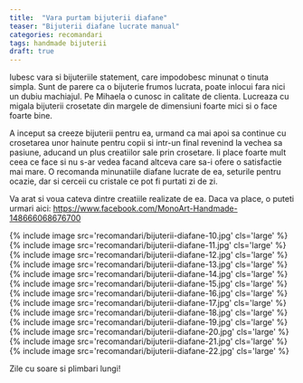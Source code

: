 ```yaml
---
title:  "Vara purtam bijuterii diafane"
teaser: "Bijuterii diafane lucrate manual"
categories: recomandari
tags: handmade bijuterii
draft: true
---
```

Iubesc vara si bijuteriile statement, care impodobesc minunat o tinuta simpla. Sunt de parere ca o bijuterie frumos lucrata, poate inlocui fara nici un dubiu machiajul.
Pe Mihaela o cunosc in calitate de clienta. Lucreaza cu migala bijuterii crosetate din margele de dimensiuni foarte mici si o face foarte bine.

A inceput sa creeze bijuterii pentru ea, urmand ca mai apoi sa continue cu crosetarea unor hainute pentru copii si intr-un final revenind la vechea sa pasiune, aducand un plus creatiilor sale prin crosetare.
Ii place foarte mult ceea ce face si nu s-ar vedea facand altceva care sa-i ofere o satisfactie mai mare.
O recomanda minunatiile diafane lucrate de ea, seturile pentru ocazie, dar si cerceii cu cristale ce pot fi purtati zi de zi.

Va arat si voua cateva dintre creatiile realizate de ea. Daca va place, o puteti urmari aici: https://www.facebook.com/MonoArt-Handmade-148666068676700

{% include image src='recomandari/bijuterii-diafane-10.jpg' cls='large' %}
{% include image src='recomandari/bijuterii-diafane-11.jpg' cls='large' %}
{% include image src='recomandari/bijuterii-diafane-12.jpg' cls='large' %}
{% include image src='recomandari/bijuterii-diafane-13.jpg' cls='large' %}
{% include image src='recomandari/bijuterii-diafane-14.jpg' cls='large' %}
{% include image src='recomandari/bijuterii-diafane-15.jpg' cls='large' %}
{% include image src='recomandari/bijuterii-diafane-16.jpg' cls='large' %}
{% include image src='recomandari/bijuterii-diafane-17.jpg' cls='large' %}
{% include image src='recomandari/bijuterii-diafane-18.jpg' cls='large' %}
{% include image src='recomandari/bijuterii-diafane-19.jpg' cls='large' %}
{% include image src='recomandari/bijuterii-diafane-20.jpg' cls='large' %}
{% include image src='recomandari/bijuterii-diafane-21.jpg' cls='large' %}
{% include image src='recomandari/bijuterii-diafane-22.jpg' cls='large' %}

Zile cu soare si plimbari lungi!
